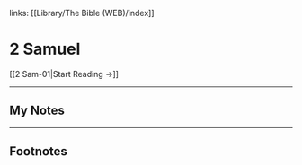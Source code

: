 links: [[Library/The Bible (WEB)/index]]
# 2 Samuel

[[2 Sam-01|Start Reading →]]

---
## My Notes

---
## Footnotes